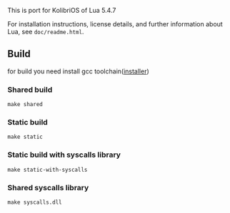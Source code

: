 
This is port for KolibriOS of Lua 5.4.7

For installation instructions, license details, and
further information about Lua, see `doc/readme.html`.

## Build

for build you need install gcc toolchain([installer](https://github.com/Egor00f/kolibrios-gcc-toolchain))

### Shared build
```
make shared
```

### Static build
```
make static
```

### Static build with syscalls library
```
make static-with-syscalls
```

### Shared syscalls library
```
make syscalls.dll
```
